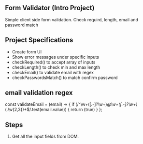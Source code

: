 ## Form Validator (Intro Project)

Simple client side form validation. Check requird, length, email and password match

## Project Specifications

- Create form UI
- Show error messages under specific inputs
- checkRequired() to accept array of inputs
- checkLength() to check min and max length
- checkEmail() to validate email with regex
- checkPasswordsMatch() to match confirm password

## email validation regex
const validateEmail = (email) => {
  if (/^\w+([\.-]?\w+)*@\w+([\.-]?\w+)*(\.\w{2,3})+$/.test(email.value))
  {
    return (true)
  }
};

## Steps
1. Get all the input fields from DOM.